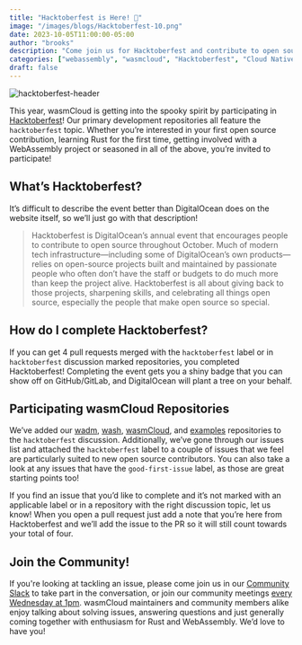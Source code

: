 ```yaml
---
title: "Hacktoberfest is Here! 🎃"
image: "/images/blogs/Hacktoberfest-10.png"
date: 2023-10-05T11:00:00-05:00
author: "brooks"
description: "Come join us for Hacktoberfest and contribute to open source this spooky season!"
categories: ["webassembly", "wasmcloud", "Hacktoberfest", "Cloud Native"]
draft: false
---
```


![hacktoberfest-header](/images/blogs/Hacktoberfest-10.png)

This year, wasmCloud is getting into the spooky spirit by participating in [Hacktoberfest](https://hacktoberfest.com/)! Our primary development repositories all feature the `hacktoberfest` topic. Whether you’re interested in your first open source contribution, learning Rust for the first time, getting involved with a WebAssembly project or seasoned in all of the above, you’re invited to participate!

<!--truncate-->

## What’s Hacktoberfest?

It’s difficult to describe the event better than DigitalOcean does on the website itself, so we’ll just go with that description!

> Hacktoberfest is DigitalOcean’s annual event that encourages people to contribute to open source throughout October. Much of modern tech infrastructure—including some of DigitalOcean’s own products—relies on open-source projects built and maintained by passionate people who often don’t have the staff or budgets to do much more than keep the project alive. Hacktoberfest is all about giving back to those projects, sharpening skills, and celebrating all things open source, especially the people that make open source so special.

## How do I complete Hacktoberfest?

If you can get 4 pull requests merged with the `hacktoberfest` label or in `hacktoberfest` discussion marked repositories, you completed Hacktoberfest! Completing the event gets you a shiny badge that you can show off on GitHub/GitLab, and DigitalOcean will plant a tree on your behalf.

## Participating wasmCloud Repositories

We’ve added our [wadm](https://github.com/wasmCloud/wadm), [wash](https://github.com/wasmCloud/wash), [wasmCloud](https://github.com/wasmCloud/wasmCloud), and [examples](https://github.com/wasmCloud/examples) repositories to the `hacktoberfest` discussion. Additionally, we’ve gone through our issues list and attached the `hacktoberfest` label to a couple of issues that we feel are particularly suited to new open source contributors. You can also take a look at any issues that have the `good-first-issue` label, as those are great starting points too!

If you find an issue that you’d like to complete and it’s not marked with an applicable label or in a repository with the right discussion topic, let us know! When you open a pull request just add a note that you’re here from Hacktoberfest and we’ll add the issue to the PR so it will still count towards your total of four.

## Join the Community!

If you're looking at tackling an issue, please come join us in our [Community Slack](https://slack.wasmcloud.com/) to take part in the conversation, or join our community meetings [every Wednesday at 1pm](https://calendar.google.com/calendar/u/0/embed?src=c_6cm5hud8evuns4pe5ggu3h9qrs@group.calendar.google.com). wasmCloud maintainers and community members alike enjoy talking about solving issues, answering questions and just generally coming together with enthusiasm for Rust and WebAssembly. We’d love to have you!
